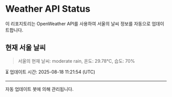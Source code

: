 
# Weather API Status

이 리포지토리는 OpenWeather API를 사용하여 서울의 날씨 정보를 자동으로 업데이트합니다.

## 현재 서울 날씨
> 서울의 현재 날씨: moderate rain, 온도: 29.78°C, 습도: 70%

⏳ 업데이트 시간: 2025-08-18 11:21:54 (UTC)

---
자동 업데이트 봇에 의해 관리됩니다.
